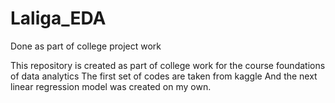 # Laliga_EDA
Done as part of college project work

This repository is created as part of college work for the course foundations of data analytics
The first set of codes are taken from kaggle
And the next linear regression model was created on my own.
